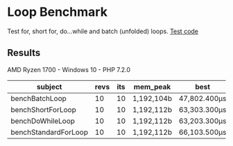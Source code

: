 # Loop Benchmark
Test for, short for, do...while and batch (unfolded) loops.
[Test code](/benchmarks/LoopsBench.php)

## Results
AMD Ryzen 1700 - Windows 10 - PHP 7.2.0

| subject              | revs | its | mem_peak   | best         | mean         | mode         | worst        | stdev       | rstdev | diff  |
|----------------------|------|-----|------------|--------------|--------------|--------------|--------------|-------------|--------|-------|
| benchBatchLoop       | 10   | 10  | 1,192,104b | 47,802.400μs | 47,962.500μs | 47,878.736μs | 48,302.500μs | 156.123μs   | 0.33%  | 1.00x |
| benchShortForLoop    | 10   | 10  | 1,192,112b | 63,303.300μs | 63,783.060μs | 63,604.490μs | 65,203.400μs | 513.563μs   | 0.81%  | 1.33x |
| benchDoWhileLoop     | 10   | 10  | 1,192,112b | 63,203.300μs | 63,893.420μs | 63,685.341μs | 64,802.800μs | 461.212μs   | 0.72%  | 1.33x |
| benchStandardForLoop | 10   | 10  | 1,192,112b | 66,103.500μs | 67,223.510μs | 66,540.303μs | 73,303.700μs | 2,049.843μs | 3.05%  | 1.40x |